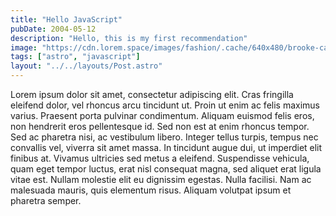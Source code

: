 ```yaml
---
title: "Hello JavaScript"
pubDate: 2004-05-12
description: "Hello, this is my first recommendation"
image: "https://cdn.lorem.space/images/fashion/.cache/640x480/brooke-cagle-z1B9f48F5dc-unsplash.jpg"
tags: ["astro", "javascript"]
layout: "../../layouts/Post.astro"
---
```


Lorem ipsum dolor sit amet, consectetur adipiscing elit. Cras fringilla eleifend dolor, vel rhoncus arcu tincidunt ut. Proin ut enim ac felis maximus varius. Praesent porta pulvinar condimentum. Aliquam euismod felis eros, non hendrerit eros pellentesque id. Sed non est at enim rhoncus tempor. Sed ac pharetra nisi, ac vestibulum libero. Integer tellus turpis, tempus nec convallis vel, viverra sit amet massa. In tincidunt augue dui, ut imperdiet elit finibus at. Vivamus ultricies sed metus a eleifend. Suspendisse vehicula, quam eget tempor luctus, erat nisl consequat magna, sed aliquet erat ligula vitae est. Nullam molestie elit eu dignissim egestas. Nulla facilisi. Nam ac malesuada mauris, quis elementum risus. Aliquam volutpat ipsum et pharetra semper.
